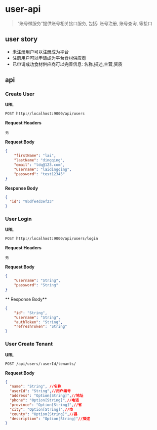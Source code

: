 # user-api

> “账号微服务”提供账号相关接口服务, 包括: 账号注册, 账号查询, 等接口

## user story

* 未注册用户可以注册成为平台
* 注册用户可以申请成为平台食材供应商
* 已申请成功食材供应商可以完善信息: 名称,描述,主营,资质

## api


### Create User

**URL**

`POST http://localhost:9000/api/users`

**Request Headers**

`无`

**Request Body**

```json
{
	"firstName": "lai",
	"lastName": "dingqing",
	"email": "ldq@123.com",
	"username": "laidingqing",
	"password": "test12345"
}
```

**Response Body**

```json
{
  "id": "9bdfe4d3ef23"
}
```

### User Login

**URL**

`POST http://localhost:9000/api/users/login`

**Request Headers**

`无`

**Request Body**

```json
{
	"username": "String",
	"password": "String"
}
```
** Response Body**
```json
{
    "id": "String",
    "username": "String",
	"authToken": "String",
	"refreshToken": "String"
}
```

### User Create Tenant

**URL**

`POST /api/users/:userId/tenants/`

**Request Body**

```json
{
  "name": "String", //名称
  "userId": "String",//用户编号
  "address": "Option[String]",//地址
  "phone": "Option[String]",//电话
  "province": "Option[String]",//省
  "city": "Option[String]",//市
  "county": "Option[String]",//县
  "description": "Option[String]"//描述
}
```

